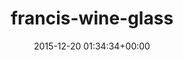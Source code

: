 ---
title:		"francis-wine-glass"
type:		"upload"
description:		"TBC"
date:		"2015-12-20 01:34:34+00:00"
album:		"people"
filename:		"francis-wine-glass.md"
series:		""
cl_public_id:		"people/francis-wine-glass"
cl_version:		1497005427
format:		"tiff"
bytes:		2398176
width:		1269
height:		1440
exposure_mode:		"Auto"
program:		"Aperture-priority AE"
aperture:		"2.8"
focal_length:		"70.0 mm"
iso:		"6400"
shutter_speed:		"1/80"
metering:		"Multi-segment"
flash:		"Off, Did not fire"
white_balance:		"Custom"
colour_temp:		"2650"
has_crop:		"false"
orientation:		"Horizontal (normal)"
camera_model:		"NIKON D800"
lens_info:		"24-70mm f/2.8"
artist:		"No artist info"
x_resolution:		"300"
y_resolution:		"300"
---